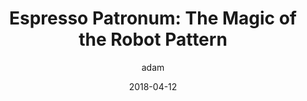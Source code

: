 ---
title: "Espresso Patronum: The Magic of the Robot Pattern"
layout: post
date: 2018-04-12
projects: true
hidden: true
description: "Leveraging the robot pattern for better Espresso tests."
category: project
author: adam
externalLink: https://vimeo.com/266512108
---